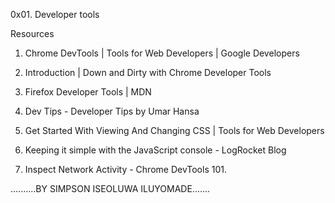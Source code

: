 0x01. Developer tools

Resources

1. Chrome DevTools | Tools for Web Developers | Google Developers

2. Introduction | Down and Dirty with Chrome Developer Tools

3. Firefox Developer Tools | MDN

4. Dev Tips - Developer Tips by Umar Hansa

5. Get Started With Viewing And Changing CSS | Tools for Web Developers

6. Keeping it simple with the JavaScript console - LogRocket Blog

7. Inspect Network Activity - Chrome DevTools 101.


..........BY SIMPSON ISEOLUWA ILUYOMADE.......
